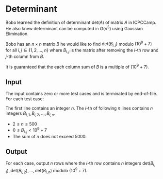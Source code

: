 # Determinant

Bobo learned the definition of determinant $\mathrm{det}(A)$ of matrix $A$ in ICPCCamp. He also knew determinant can be computed in $O(n^3)$ using Gaussian Elimination.

Bobo has an $n \times n$ matrix $B$ he would like to find $\mathrm{det}(B_{i,j})$ modulo $(10^9+7)$ for all $i, j \in \{1, 2, \dots, n\}$
where $B_{i, j}$ is the matrix after removing the $i$-th row and $j$-th column from $B$.

It is guaranteed that the each column sum of $B$ is a multiple of $(10^9+7)$.

## Input

The input contains zero or more test cases and is terminated by end-of-file. For each test case:

The first line contains an integer $n$.
The $i$-th of following $n$ lines contains $n$ integers $B_{i, 1}, B_{i, 2}, \dots, B_{i, n}$.

* $2 \leq n \leq 500$
* $0 \leq B_{i, j} < 10^9 + 7$
* The sum of $n$ does not exceed $5000$.

## Output

For each case, output $n$ rows where the $i$-th row contains $n$ integers $\mathrm{det}(B_{i,1}), \mathrm{det}(B_{i, 2}), \dots, \mathrm{det}(B_{i, n})$ modulo $(10^9+7)$.

<!--SAMPLES-->

